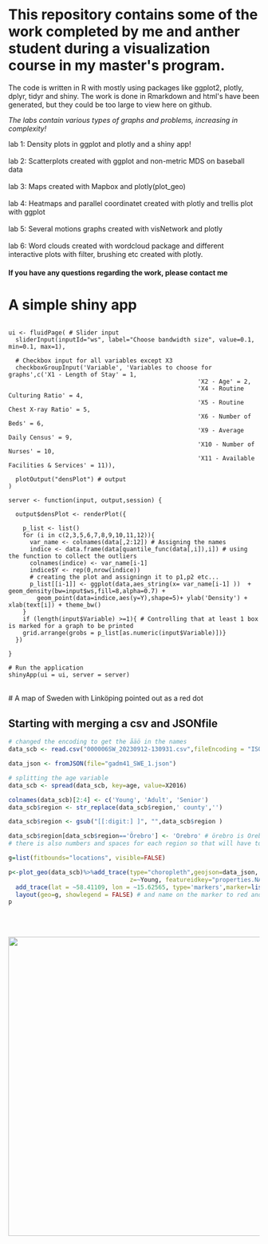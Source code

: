 # This repository contains some of the work completed by me and anther student during a visualization course in my master's program.

The code is written in R with mostly using packages like ggplot2, plotly, dplyr, tidyr and shiny.
The work is done in Rmarkdown and html's have been generated, but they could be too large to view here on github. 


*The labs contain various types of graphs and problems, increasing in complexity!*

lab 1: Density plots in ggplot and plotly and a shiny app! <br><br>
lab 2: Scatterplots created with ggplot and non-metric MDS on baseball data <br><br>
lab 3: Maps created with Mapbox and plotly(plot_geo) <br><br>
lab 4: Heatmaps and  parallel coordinatet created with plotly and trellis plot with ggplot <br><br>
lab 5: Several motions graphs created with visNetwork and plotly <br><br>
lab 6: Word clouds created with wordcloud package and different interactive plots with filter, brushing etc created with plotly. <br>

#### If you have any questions regarding the work, please contact me

# A simple shiny app

```{r}

ui <- fluidPage( # Slider input 
  sliderInput(inputId="ws", label="Choose bandwidth size", value=0.1, min=0.1, max=1),
  
  # Checkbox input for all variables except X3
  checkboxGroupInput('Variable', 'Variables to choose for graphs',c('X1 - Length of Stay' = 1,
                                                     'X2 - Age' = 2,
                                                     'X4 - Routine Culturing Ratio' = 4,
                                                     'X5 - Routine Chest X-ray Ratio' = 5,
                                                     'X6 - Number of Beds' = 6,
                                                     'X9 - Average Daily Census' = 9,
                                                     'X10 - Number of Nurses' = 10,
                                                     'X11 - Available Facilities & Services' = 11)),
  
  plotOutput("densPlot") # output
)

server <- function(input, output,session) {

  output$densPlot <- renderPlot({
    
    p_list <- list()
    for (i in c(2,3,5,6,7,8,9,10,11,12)){
      var_name <- colnames(data[,2:12]) # Assigning the names
      indice <- data.frame(data[quantile_func(data[,i]),i]) # using the function to collect the outliers
      colnames(indice) <- var_name[i-1]
      indice$Y <- rep(0,nrow(indice))
      # creating the plot and assigningn it to p1,p2 etc...
      p_list[[i-1]] <- ggplot(data,aes_string(x= var_name[i-1] ))  + geom_density(bw=input$ws,fill=8,alpha=0.7) + 
        geom_point(data=indice,aes(y=Y),shape=5)+ ylab('Density') + xlab(text[i]) + theme_bw()
    }
    if (length(input$Variable) >=1){ # Controlling that at least 1 box is marked for a graph to be printed
    grid.arrange(grobs = p_list[as.numeric(input$Variable)])}
  })
   
}

# Run the application 
shinyApp(ui = ui, server = server)
```
<br>
# A map of Sweden with Linköping pointed out as a red dot

## Starting with merging a csv and JSONfile

```R
# changed the encoding to get the åäö in the names
data_scb <- read.csv("000006SW_20230912-130931.csv",fileEncoding = "ISO-8859-1")

data_json <- fromJSON(file="gadm41_SWE_1.json")

# splitting the age variable 
data_scb <- spread(data_scb, key=age, value=X2016)

colnames(data_scb)[2:4] <- c('Young', 'Adult', 'Senior')
data_scb$region <- str_replace(data_scb$region,' county','')

data_scb$region <- gsub("[[:digit:] ]", "",data_scb$region )

data_scb$region[data_scb$region=='Örebro'] <- 'Orebro' # örebro is Orebro in json file..
# there is also numbers and spaces for each region so that will have to be taken care of for a possible merge

g=list(fitbounds="locations", visible=FALSE)

p<-plot_geo(data_scb)%>%add_trace(type="choropleth",geojson=data_json, locations=~region,
                                  z=~Young, featureidkey="properties.NAME_1",name="")%>%
  add_trace(lat = ~58.41109, lon = ~15.62565, type='markers',marker=list(color="red"), name='Linköping') %>% # changed the color
  layout(geo=g, showlegend = FALSE) # and name on the marker to red and Linköping!
p

```




<br><br>

<div align="center">
  <img src="https://media1.giphy.com/media/v1.Y2lkPTc5MGI3NjExYjMxMXlsM2JqYjU2anUyNHVvMGhpMjFuM2s3aHdibWtwZ3o3anRiMiZlcD12MV9pbnRlcm5hbF9naWZfYnlfaWQmY3Q9Zw/bmQBu3aSF0DxadphkG/giphy.gif" width="600" height="600"/>
</div>

